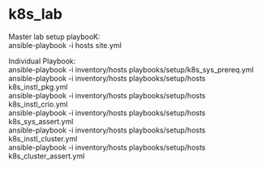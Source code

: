 # k8s_lab

Master lab setup playbooK: </br>
ansible-playbook -i hosts site.yml </br>

Individual Playbook: </br>
ansible-playbook -i inventory/hosts playbooks/setup/k8s_sys_prereq.yml </br>
ansible-playbook -i inventory/hosts playbooks/setup/hosts k8s_instl_pkg.yml  </br>
ansible-playbook -i inventory/hosts playbooks/setup/hosts k8s_instl_crio.yml </br>
ansible-playbook -i inventory/hosts playbooks/setup/hosts k8s_sys_assert.yml  </br>
ansible-playbook -i inventory/hosts playbooks/setup/hosts k8s_instl_cluster.yml  </br>
ansible-playbook -i inventory/hosts playbooks/setup/hosts k8s_cluster_assert.yml  </br>

